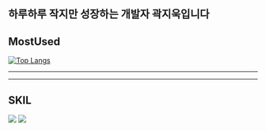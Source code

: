 ## 하루하루 작지만 성장하는 개발자 곽지욱입니다

## MostUsed

[![Top Langs](https://github-readme-stats.vercel.app/api/top-langs/?username=gawgjiug)](https://github.com/anuraghazra/github-readme-stats)

---




---


## SKIL

![](https://img.shields.io/badge/Markdown-000000?style=for-the-badge&logo=markdown&logoColor=white)
![](https://img.shields.io/badge/Java-ED8B00?style=for-the-badge&logo=openjdk&logoColor=white)

